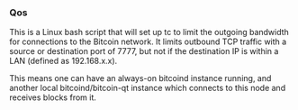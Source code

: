 ### Qos ###

This is a Linux bash script that will set up tc to limit the outgoing bandwidth for connections to the Bitcoin network. It limits outbound TCP traffic with a source or destination port of 7777, but not if the destination IP is within a LAN (defined as 192.168.x.x).

This means one can have an always-on bitcoind instance running, and another local bitcoind/bitcoin-qt instance which connects to this node and receives blocks from it.
